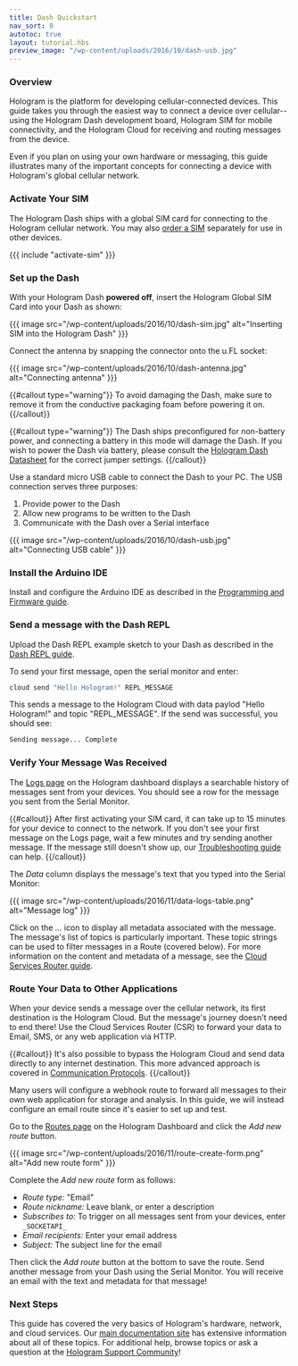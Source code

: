 ```yaml
---
title: Dash Quickstart
nav_sort: 0
autotoc: true
layout: tutorial.hbs
preview_image: "/wp-content/uploads/2016/10/dash-usb.jpg"
---
```


### Overview

Hologram is the platform for developing cellular-connected devices. This guide
takes you through the easiest way to connect a device over cellular--using the
Hologram Dash development board, Hologram SIM for mobile connectivity, and the
Hologram Cloud for receiving and routing messages from the device.

Even if you plan on using your own hardware or messaging, this guide illustrates
many of the important concepts for connecting a device with Hologram's global
cellular network.

### Activate Your SIM

The Hologram Dash ships with a global SIM card for connecting to the Hologram
cellular network. You may also [order a SIM](https://hologram.io/store)
separately for use in other devices.

{{{ include "activate-sim" }}}

### Set up the Dash

With your Hologram Dash **powered off**, insert the Hologram Global SIM Card
into your Dash as shown:

{{{ image src="/wp-content/uploads/2016/10/dash-sim.jpg" 
                   alt="Inserting SIM into the Hologram Dash" }}}

Connect the antenna by snapping the connector onto the u.FL socket:

{{{ image src="/wp-content/uploads/2016/10/dash-antenna.jpg"
                   alt="Connecting antenna" }}}

{{#callout type="warning"}}
To avoid damaging the Dash, make sure to remove it
from the conductive packaging foam before powering it on.
{{/callout}}

{{#callout type="warning"}}
The Dash ships preconfigured for non-battery power,
and connecting a battery in this mode will damage the Dash. If you wish to power
the Dash via battery, please consult the [Hologram Dash
Datasheet](/docs/reference/dash/datasheet) for the correct jumper
settings.
{{/callout}}

Use a standard micro USB cable to connect the Dash to your PC. The USB
connection serves three purposes: 

1. Provide power to the Dash
2. Allow new programs to be written to the Dash
3. Communicate with the Dash over a Serial interface

{{{ image src="/wp-content/uploads/2016/10/dash-usb.jpg"
          alt="Connecting USB cable" }}}

### Install the Arduino IDE

Install and configure the Arduino IDE as described in the [Programming and
Firmware guide](/docs/guide/dash/programming-and-firmware/).

### Send a message with the Dash REPL

Upload the Dash REPL example sketch to your Dash as described in the
[Dash REPL guide](/docs/guide/dash/repl/).

To send your first message, open the serial monitor and enter:

```bash
cloud send "Hello Hologram!" REPL_MESSAGE
```

This sends a message to the Hologram Cloud with data paylod "Hello Hologram!" and topic
"REPL_MESSAGE". If the send was successful, you should see:

```bash
Sending message... Complete
```

### Verify Your Message Was Received

The [Logs page](https://dashboard.hologram.io/devices/logs) on the Hologram
dashboard displays a searchable history of messages sent from your devices.  You
should see a row for the message you sent from the Serial Monitor. 

{{#callout}}
After first activating your SIM card, it can take up to
15 minutes for your device to connect to the network. If you don't see your
first message on the Logs page, wait a few minutes and try sending another
message. If the message still doesn't show up, our [Troubleshooting
guide](/docs/guide/dash/troubleshooting) can help.
{{/callout}}

The *Data* column displays the message's text that you typed into the Serial Monitor:

{{{ image src="/wp-content/uploads/2016/11/data-logs-table.png"
                   alt="Message log" }}}

Click on the *...* icon to display all metadata associated with the message. The
message's list of topics is particularly important. These topic strings can be
used to filter messages in a Route (covered below). For more information
on the content and metadata of a message, see the [Cloud Services Router
guide](/docs/guide/cloud/csr).

### Route Your Data to Other Applications

When your device sends a message over the cellular network, its first
destination is the Hologram Cloud.  But the message's journey doesn't need to
end there! Use the Cloud Services Router (CSR) to forward your data to Email,
SMS, or any web application via HTTP. 

{{#callout}}
It's also possible to bypass the Hologram Cloud and send
data directly to any internet destination. This more advanced approach is
covered in [Communication 
Protocols](/docs/guide/connect/protocols).
{{/callout}}

Many users will configure a webhook route to forward all messages to their own
web application for storage and analysis. In this guide, we will instead
configure an email route since it's easier to set up and test.

Go to the [Routes page](https://dashboard.hologram.io/routes) on the
Hologram Dashboard and click the *Add new route* button.

{{{ image src="/wp-content/uploads/2016/11/route-create-form.png"
                   alt="Add new route form" }}}

Complete the *Add new route* form as follows:

* *Route type:* "Email"
* *Route nickname:* Leave blank, or enter a description
* *Subscribes to:* To trigger on all messages sent from your devices,
  enter `_SOCKETAPI_`
* *Email recipients:* Enter your email address
* *Subject:* The subject line for the email

Then click the *Add route* button at the bottom to save the route. Send
another message from your Dash using the Serial Monitor. You will receive an
email with the text and metadata for that message!

### Next Steps

This guide has covered the very basics of Hologram's hardware, network, and
cloud services. Our [main documentation site](/docs/) has extensive information
about all of these topics. For additional help, browse topics or ask a question
at the [Hologram Support Community](https://community.hologram.io)!

